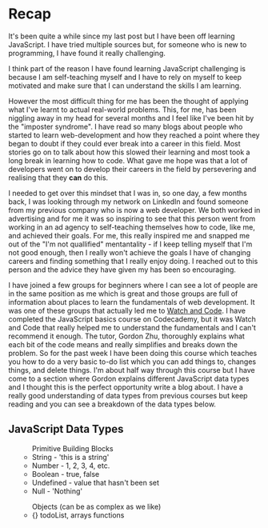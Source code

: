 <!DOCTYPE html>
<html>
<head>
	<title>JavaScript Fundamentals</title>
</head>
<body>
  <h1>Recap</h1>
<p>It's been quite a while since my last post but I have been off learning JavaScript. I have tried multiple sources but, for someone who is new to programming, I have found it really challenging.</p>
  <p> I think part of the reason I have found learning JavaScript challenging is because I am self-teaching myself and I have to rely on myself to keep motivated and make sure that I can understand the skills I am learning.</p>
  However the most difficult thing for me has been the thought of applying what I've learnt to actual real-world problems. This, for me, has been niggling away in my head for several months and I feel like I've been hit by the "imposter syndrome". I have read so many blogs about people who started to learn web-development and how they reached a point where they began to doubt if they could ever break into a career in this field. Most stories go on to talk about how this slowed their learning and most took a long break in learning how to code. What gave me hope was that a lot of developers went on to develop their careers in the field by persevering and realising that they <strong>can</strong> do this.</p>
  <p>I needed to get over this mindset that I was in, so one day, a few months back, I was looking through my network on LinkedIn and found someone from my previous company who is now a web developer. We both worked in advertising and for me it was so inspiring to see that this person went from working in an ad agency to self-teaching themselves how to code, like me, and achieved their goals. For me, this really inspired me and snapped me out of the "I'm not quallified" mentantality - if I keep telling myself that I'm not good enough, then I really won't achieve the goals I have of changing careers and finding something that I really enjoy doing. I reached out to this person and the advice they have given my has been so encouraging.</p>
  <p>I have joined a few groups for beginners where I can see a lot of people are in the same position as me which is great and those groups are full of information about places to learn the fundamentals of web development. It was one of these groups that actually led me to <a href="https://watchandcode.com/">Watch and Code</a>. I have completed the JavaScript basics course on Codecademy, but it was Watch and Code that really helped me to understand the fundamentals and I can't recommend it enough. The tutor, Gordon Zhu, thoroughly explains what each bit of the code means and really simplifies and breaks down the problem. So for the past week I have been doing this course which teaches you how to do a very basic to-do list which you can add things to, changes things, and delete things. I'm about half way through this course but I have come to a section where Gordon explains different JavaScript data types and I thought this is the perfect opportunity write a blog about. I have a really good understanding of data types from previous courses but keep reading and you can see a breakdown of the data types below.</p>
  <h2>JavaScript Data Types</h2>
	<ul>
		<ul>Primitive Building Blocks
		<li>String - 'this is a string'</li>
		<li>Number - 1, 2, 3, 4, etc.</li>
		<li>Boolean - true, false</li>
		<li>Undefined - value that hasn't been set</li>
		<li>Null - 'Nothing'</li>
		</ul>
		<ul>Objects (can be as complex as we  like)
			<li>{} todoList, arrays functions</li>
		</ul>
	</ul
</body>
</html>
